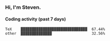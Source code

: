 ### Hi, I'm Steven.

#### Coding activity (past 7 days)
```
TeX    ▓▓▓▓▓▓▓▓▓▓▓▓▓▓▓▓▓▓▓▓▓▓▓▓▓▓▓▓▓▓  67.44%
other  ▓▓▓▓▓▓▓▓▓▓▓▓▓▓                  32.56%
```
